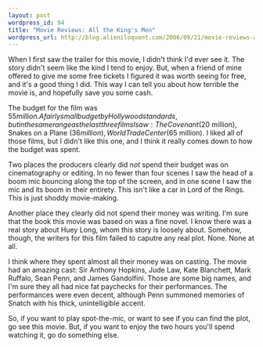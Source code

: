 ```yaml
---
layout: post
wordpress_id: 94
title: "Movie Reviews: All the King's Men"
wordpress_url: http://blog.alieniloquent.com/2006/09/21/movie-reviews-all-the-kings-men/
---
```

When I first saw the trailer for this movie, I didn't think I'd ever see it.
The story didn't seem like the kind I tend to enjoy. But, when a friend of
mine offered to give me some free tickets I figured it was worth seeing for
free, and it's a good thing I did. This way I can tell you about how terrible
the movie is, and hopefully save you some cash.

The budget for the film was $55 million. A fairly small budget by Hollywood
standards, but in the same range as the last three films I saw: The Covenant
($20 million), Snakes on a Plane ($36 million), World Trade Center ($65
million). I liked all of those films, but I didn't like this one, and I think
it really comes down to how the budget was spent.

Two places the producers clearly did _not_ spend their budget was on
cinematography or editing. In no fewer than four scenes I saw the head of a
boom mic bouncing along the top of the screen, and in one scene I saw the mic
and its boom in their entirety. This isn't like a car in Lord of the Rings.
This is just shoddy movie-making.

Another place they clearly did not spend their money was writing. I'm sure
that the book this movie was based on was a fine novel. I know there was a
real story about Huey Long, whom this story is loosely about. Somehow, though,
the writers for this film failed to caputre any real plot. None. None at all.

I think where they spent almost all their money was on casting. The movie had
an amazing cast: Sir Anthony Hopkins, Jude Law, Kate Blanchett, Mark Ruffalo,
Sean Penn, and James Gandolfini. Those are some big names, and I'm sure they
all had nice fat paychecks for their performances. The performances were even
decent, although Penn summoned memories of Snatch with his thick,
unintelligible accent.

So, if you want to play spot-the-mic, or want to see if you can find the plot,
go see this movie. But, if you want to enjoy the two hours you'll spend
watching it, go do something else.

